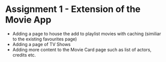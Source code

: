 # Assignment 1 - Extension of the Movie App

- Adding a page to house the add to playlist movies with caching (similiar to the existing favourites page)
- Adding a page of TV Shows
- Adding more content to the Movie Card page such as list of actors, credits etc.